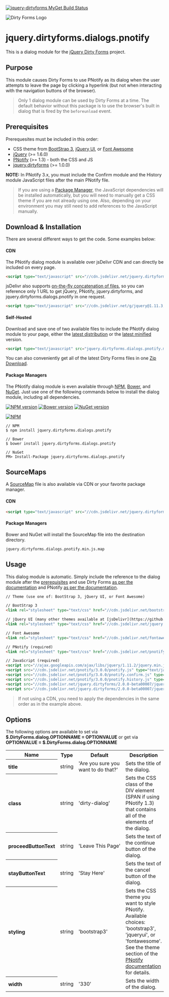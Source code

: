 [![jquery-dirtyforms MyGet Build Status](https://www.myget.org/BuildSource/Badge/jquery-dirtyforms?identifier=193d9dab-a526-484e-8062-9a960322f246)](https://www.myget.org/)

![Dirty Forms Logo](https://raw.githubusercontent.com/snikch/jquery.dirtyforms/master/branding/dirty-forms-logo.png)

# jquery.dirtyforms.dialogs.pnotify

This is a dialog module for the [jQuery Dirty Forms](https://github.com/snikch/jquery.dirtyforms) project.

## Purpose

This module causes Dirty Forms to use PNotify as its dialog when the user attempts to leave the page by clicking a hyperlink (but not when interacting with the navigation buttons of the browser).

> Only 1 dialog module can be used by Dirty Forms at a time. The default behavior without this package is to use the browser's built in dialog that is fired by the `beforeunload` event.

## Prerequisites

Prerequesites must be included in this order:

- CSS theme from [BootStrap 3](http://getbootstrap.com/), [jQuery UI](http://jqueryui.com/themeroller/), or [Font Awesome](http://fontawesome.io/)
- [jQuery](http://jquery.com) (>= 1.6.0)
- [PNotify](http://sciactive.com/pnotify/) (>= 1.3) - both the CSS and JS
- [jquery.dirtyforms](https://github.com/snikch/jquery.dirtyforms) (>= 1.0.0)

**NOTE:** In PNotify 3.x, you must include the Confirm module and the History module JavaScript files after the main PNotify file.

> If you are using a [Package Manager](#package-managers), the JavaScript dependencies will be installed automatically, but you will need to manually get a CSS theme if you are not already using one. Also, depending on your environment you may still need to add references to the JavaScript manually.

## Download & Installation
There are several different ways to get the code. Some examples below:

#### CDN
The PNotify dialog module is available over jsDelivr CDN and can directly be included on every page.
```HTML
<script type="text/javascript" src="//cdn.jsdelivr.net/jquery.dirtyforms/2.0.0-beta00007/jquery.dirtyforms.dialogs.pnotify.min.js"></script>
```

jsDelivr also supports [on-the-fly concatenation of files](https://github.com/jsdelivr/jsdelivr#load-multiple-files-with-single-http-request), so you can reference only 1 URL to get jQuery, PNotify, jquery.dirtyforms, and jquery.dirtyforms.dialogs.pnotify in one request.
```HTML
<script type="text/javascript" src="//cdn.jsdelivr.net/g/jquery@1.11.3,pnotify@3.0.0(pnotify.js+pnotify.confirm.js+pnotify.history.js),jquery.dirtyforms@2.0.0-beta00007(jquery.dirtyforms.min.js+jquery.dirtyforms.dialogs.pnotify.min.js)"></script>
```

#### Self-Hosted
Download and save one of two available files to include the PNotify dialog module to your page, either the [latest distribution](https://raw.githubusercontent.com/NightOwl888/jquery.dirtyforms.dialogs.pnotify.dist/master/jquery.dirtyforms.dialogs.pnotify.js) or the [latest minified](https://raw.githubusercontent.com/NightOwl888/jquery.dirtyforms.dialogs.pnotify.dist/master/jquery.dirtyforms.dialogs.pnotify.min.js) version.
```HTML
<script type="text/javascript" src="jquery.dirtyforms.dialogs.pnotify.min.js"></script>
```

You can also conveniently get all of the latest Dirty Forms files in one [Zip Download](https://github.com/NightOwl888/jquery.dirtyforms.dist/archive/master.zip).

#### Package Managers
The PNotify dialog module is even available through [NPM](http://npmjs.org), [Bower](http://bower.io), and [NuGet](https://www.nuget.org/). Just use one of the following commands below to install the dialog module, including all dependencies.

[![NPM version](https://badge.fury.io/js/jquery.dirtyforms.dialogs.pnotify.svg)](http://www.npmjs.org/package/jquery.dirtyforms.dialogs.pnotify)
[![Bower version](https://badge.fury.io/bo/jquery.dirtyforms.dialogs.pnotify.svg)](http://bower.io/search/?q=jquery.dirtyforms.dialogs.pnotify)
[![NuGet version](https://badge.fury.io/nu/jquery.dirtyforms.dialogs.pnotify.svg)](https://www.nuget.org/packages/jquery.dirtyforms.dialogs.pnotify/)

[![NPM](https://nodei.co/npm/jquery.dirtyforms.dialogs.pnotify.png?compact=true)](https://nodei.co/npm/jquery.dirtyforms.dialogs.pnotify/)

```
// NPM
$ npm install jquery.dirtyforms.dialogs.pnotify

// Bower
$ bower install jquery.dirtyforms.dialogs.pnotify

// NuGet
PM> Install-Package jquery.dirtyforms.dialogs.pnotify
```

## SourceMaps

A [SourceMap](https://docs.google.com/document/d/1U1RGAehQwRypUTovF1KRlpiOFze0b-_2gc6fAH0KY0k/edit?hl=en_US&pli=1&pli=1) file is also available via CDN or your favorite package manager.

#### CDN

```HTML
<script type="text/javascript" src="//cdn.jsdelivr.net/jquery.dirtyforms/2.0.0-beta00007/jquery.dirtyforms.dialogs.pnotify.min.js.map"></script>
```

#### Package Managers

Bower and NuGet will install the SourceMap file into the destination directory.

```
jquery.dirtyforms.dialogs.pnotify.min.js.map
```

## Usage

This dialog module is automatic. Simply include the reference to the dialog module after the [prerequisites](#prerequisites) and use Dirty Forms [as per the documentation](https://github.com/snikch/jquery.dirtyforms#usage) and PNotify [as per the documentation](http://sciactive.com/pnotify/).

```HTML
// Theme (use one of: BootStrap 3, jQuery UI, or Font Awesome)

// BootStrap 3
<link rel="stylesheet" type="text/css" href="//cdn.jsdelivr.net/bootstrap/3.3.5/css/bootstrap.min.css" />

// jQuery UI (many other themes available at [jsDelivr](https://github.com/jsdelivr/jsdelivr/tree/master/files/jquery.ui/1.11.3/themes))
<link rel="stylesheet" type="text/css" href="//cdn.jsdelivr.net/jquery.ui/1.11.3/jquery-ui.min.css" />

// Font Awesome
<link rel="stylesheet" type="text/css" href="//cdn.jsdelivr.net/fontawesome/4.3.0/css/font-awesome.min.css" />

// PNotify (required)
<link rel="stylesheet" type="text/css" href="//cdn.jsdelivr.net/pnotify/3.0.0/pnotify.css" />

// JavaScript (required)
<script src="//ajax.googleapis.com/ajax/libs/jquery/1.11.2/jquery.min.js" type="text/javascript"></script>
<script src="//cdn.jsdelivr.net/pnotify/3.0.0/pnotify.js" type="text/javascript"></script>
<script src="//cdn.jsdelivr.net/pnotify/3.0.0/pnotify.confirm.js" type="text/javascript"></script>
<script src="//cdn.jsdelivr.net/pnotify/3.0.0/pnotify.history.js" type="text/javascript"></script>
<script src="//cdn.jsdelivr.net/jquery.dirtyforms/2.0.0-beta00007/jquery.dirtyforms.min.js" type="text/javascript"></script>
<script src="//cdn.jsdelivr.net/jquery.dirtyforms/2.0.0-beta00007/jquery.dirtyforms.dialogs.pnotify.min.js" type="text/javascript"></script>
```

> If not using a CDN, you need to apply the dependencies in the same order as in the example above.

## Options

The following options are available to set via **$.DirtyForms.dialog.OPTIONNAME = OPTIONVALUE** or get via **OPTIONVALUE = $.DirtyForms.dialog.OPTIONNAME**

<table>
	<tr>
		<th>Name</th>
		<th>Type</th>
		<th>Default</th>
		<th>Description</th>
	</tr>
	<tr>
		<th align="left">title</th>
		<td>string</td>
		<td>'Are you sure you want to do that?'</td>
		<td>Sets the title of the dialog.</td>
	</tr>
	<tr>
		<th align="left">class</th>
		<td>string</td>
		<td nowrap="nowrap">'dirty-dialog'</td>
		<td>Sets the CSS class of the DIV element (SPAN if using PNotify 1.3) that contains all of the elements of the dialog.</td>
	</tr>
	<tr>
		<th align="left">proceedButtonText</th>
		<td>string</td>
		<td nowrap="nowrap">'Leave This Page'</td>
		<td>Sets the text of the continue button of the dialog.</td>
	</tr>
	<tr>
		<th align="left">stayButtonText</th>
		<td>string</td>
		<td nowrap="nowrap">'Stay Here'</td>
		<td>Sets the text of the cancel button of the dialog.</td>
	</tr>
	<tr>
		<th align="left">styling</th>
		<td>string</td>
		<td nowrap="nowrap">'bootstrap3'</td>
		<td>Sets the CSS theme you want to style PNotify. Available choices: 'bootstrap3', 'jqueryui', or 'fontawesome'. See the theme section of the <a href="http://sciactive.com/pnotify/">PNotify documentation</a> for details.</td>
	</tr>
	<tr>
		<th align="left">width</th>
		<td>string</td>
		<td nowrap="nowrap">'330'</td>
		<td>Sets the width of the dialog.</td>
	</tr>
</table>